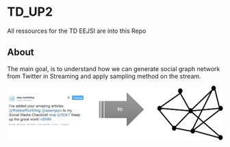 # TD_UP2



All ressources for the TD EEJSI are into this Repo 


## About



The main goal, is to understand how we can generate social graph network from Twitter in Streaming and apply sampling method on the stream.

![](https://raw.githubusercontent.com/GuillaumeVIMONT/TD_UP2/master/fig1.png )